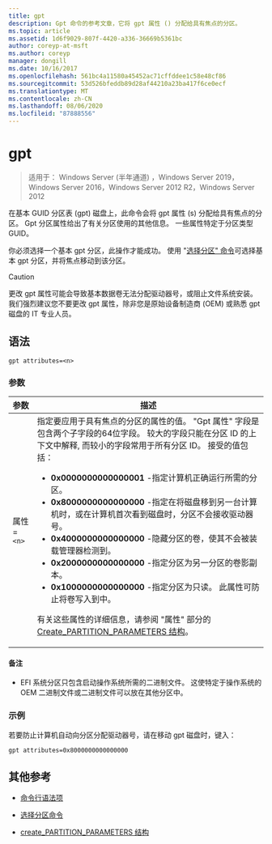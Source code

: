 ```yaml
---
title: gpt
description: Gpt 命令的参考文章，它将 gpt 属性 () 分配给具有焦点的分区。
ms.topic: article
ms.assetid: 1d6f9029-807f-4420-a336-36669b5361bc
author: coreyp-at-msft
ms.author: coreyp
manager: dongill
ms.date: 10/16/2017
ms.openlocfilehash: 561bc4a11580a45452ac71cffddee1c58e48cf86
ms.sourcegitcommit: 53d526bfeddb89d28af44210a23ba417f6ce0ecf
ms.translationtype: MT
ms.contentlocale: zh-CN
ms.lasthandoff: 08/06/2020
ms.locfileid: "87888556"
---
```

# <a name="gpt"></a>gpt

> 适用于： Windows Server (半年通道) ，Windows Server 2019，Windows Server 2016，Windows Server 2012 R2，Windows Server 2012

在基本 GUID 分区表 (gpt) 磁盘上，此命令会将 gpt 属性 (s) 分配给具有焦点的分区。 Gpt 分区属性给出了有关分区使用的其他信息。 一些属性特定于分区类型 GUID。

你必须选择一个基本 gpt 分区，此操作才能成功。 使用 "[选择分区" 命令](select-partition.md)可选择基本 gpt 分区，并将焦点移动到该分区。

> [!CAUTION]
> 更改 gpt 属性可能会导致基本数据卷无法分配驱动器号，或阻止文件系统安装。 我们强烈建议您不要更改 gpt 属性，除非您是原始设备制造商 (OEM) 或熟悉 gpt 磁盘的 IT 专业人员。

## <a name="syntax"></a>语法

```
gpt attributes=<n>
```

### <a name="parameters"></a>参数

| 参数 | 描述 |
| --------- | ----------- |
| 属性 =`<n>` | 指定要应用于具有焦点的分区的属性的值。 "Gpt 属性" 字段是包含两个子字段的64位字段。 较大的字段只能在分区 ID 的上下文中解释, 而较小的字段常用于所有分区 ID。 接受的值包括：<ul><li>**0x0000000000000001** -指定计算机正确运行所需的分区。</li><li>**0x8000000000000000** -指定在将磁盘移到另一台计算机时，或在计算机首次看到磁盘时，分区不会接收驱动器号。</li><li>**0x4000000000000000** -隐藏分区的卷，使其不会被装载管理器检测到。</li><li>**0x2000000000000000** -指定分区为另一分区的卷影副本。</li><li>**0x1000000000000000** -指定分区为只读。 此属性可防止将卷写入到中。</li></ul><p>有关这些属性的详细信息，请参阅 "属性" 部分的[Create_PARTITION_PARAMETERS 结构](/windows/win32/api/vds/ns-vds-create_partition_parameters)。 |

#### <a name="remarks"></a>备注

- EFI 系统分区只包含启动操作系统所需的二进制文件。 这使特定于操作系统的 OEM 二进制文件或二进制文件可以放在其他分区中。

### <a name="examples"></a>示例

若要防止计算机自动向分区分配驱动器号，请在移动 gpt 磁盘时，键入：

```
gpt attributes=0x8000000000000000
```

## <a name="additional-references"></a>其他参考

- [命令行语法项](command-line-syntax-key.md)

- [选择分区命令](select-partition.md)

- [create_PARTITION_PARAMETERS 结构](/windows/win32/api/vds/ns-vds-create_partition_parameters)

